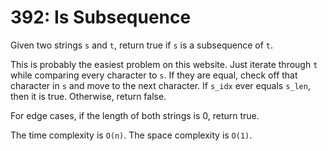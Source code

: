 # 392: Is Subsequence
Given two strings `s` and `t`, return true if `s` is a subsequence of
`t`.

This is probably the easiest problem on this website. Just iterate
through `t` while comparing every character to `s`. If they are equal,
check off that character in `s` and move to the next character. If
`s_idx` ever equals `s_len`, then it is true. Otherwise, return false.

For edge cases, if the length of both strings is 0, return true.

The time complexity is `O(n)`. The space complexity is `O(1)`.
